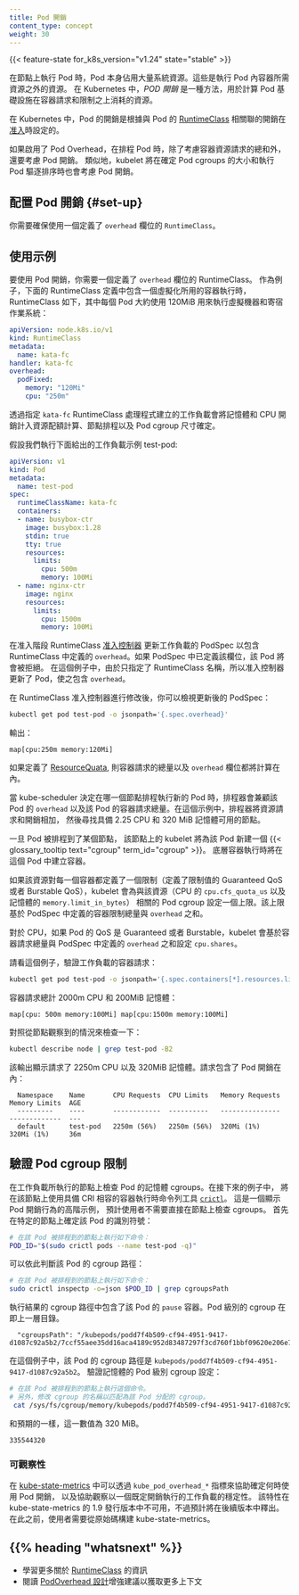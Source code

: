 ```yaml
---
title: Pod 開銷
content_type: concept
weight: 30
---
```


<!--
---
reviewers:
- dchen1107
- egernst
- tallclair
title: Pod Overhead
content_type: concept
weight: 30
---
-->

<!-- overview -->

{{< feature-state for_k8s_version="v1.24" state="stable" >}}

<!--
When you run a Pod on a Node, the Pod itself takes an amount of system resources. These
resources are additional to the resources needed to run the container(s) inside the Pod.
In Kubernetes, _Pod Overhead_ is a way to account for the resources consumed by the Pod
infrastructure on top of the container requests & limits.
-->

在節點上執行 Pod 時，Pod 本身佔用大量系統資源。這些是執行 Pod 內容器所需資源之外的資源。
在 Kubernetes 中，_POD 開銷_ 是一種方法，用於計算 Pod 基礎設施在容器請求和限制之上消耗的資源。

<!-- body -->


<!--
In Kubernetes, the Pod's overhead is set at
[admission](/docs/reference/access-authn-authz/extensible-admission-controllers/#what-are-admission-webhooks)
time according to the overhead associated with the Pod's
[RuntimeClass](/docs/concepts/containers/runtime-class/).
-->

在 Kubernetes 中，Pod 的開銷是根據與 Pod 的 [RuntimeClass](/zh-cn/docs/concepts/containers/runtime-class/)
相關聯的開銷在[准入](/zh-cn/docs/reference/access-authn-authz/extensible-admission-controllers/#what-are-admission-webhooks)時設定的。

<!--
When Pod Overhead is enabled, the overhead is considered in addition to the sum of container
resource requests when scheduling a Pod. Similarly,the kubelet will include the Pod overhead when sizing
the Pod cgroup, and when carrying out Pod eviction ranking.
-->

如果啟用了 Pod Overhead，在排程 Pod 時，除了考慮容器資源請求的總和外，還要考慮 Pod 開銷。
類似地，kubelet 將在確定 Pod cgroups 的大小和執行 Pod 驅逐排序時也會考慮 Pod 開銷。

<!--
## Configuring Pod overhead {#set-up}
-->
## 配置 Pod 開銷 {#set-up}

<!--
You need to make sure a `RuntimeClass` is utilized which defines the `overhead` field.
-->
你需要確保使用一個定義了 `overhead` 欄位的 `RuntimeClass`。

<!--
## Usage example
-->
## 使用示例

<!--
To work with Pod overhead, you need a RuntimeClass that defines the `overhead` field. As
an example, you could use the following RuntimeClass definition with a virtualization container
runtime that uses around 120MiB per Pod for the virtual machine and the guest OS:
-->
要使用 Pod 開銷，你需要一個定義了 `overhead` 欄位的 RuntimeClass。
作為例子，下面的 RuntimeClass 定義中包含一個虛擬化所用的容器執行時，
RuntimeClass 如下，其中每個 Pod 大約使用 120MiB 用來執行虛擬機器和寄宿作業系統：

```yaml
apiVersion: node.k8s.io/v1
kind: RuntimeClass
metadata:
  name: kata-fc
handler: kata-fc
overhead:
  podFixed:
    memory: "120Mi"
    cpu: "250m"
```

<!--
Workloads which are created which specify the `kata-fc` RuntimeClass handler will take the memory and
cpu overheads into account for resource quota calculations, node scheduling, as well as Pod cgroup sizing.

Consider running the given example workload, test-pod:
-->
透過指定 `kata-fc` RuntimeClass 處理程式建立的工作負載會將記憶體和 CPU
開銷計入資源配額計算、節點排程以及 Pod cgroup 尺寸確定。

假設我們執行下面給出的工作負載示例 test-pod:

```yaml
apiVersion: v1
kind: Pod
metadata:
  name: test-pod
spec:
  runtimeClassName: kata-fc
  containers:
  - name: busybox-ctr
    image: busybox:1.28
    stdin: true
    tty: true
    resources:
      limits:
        cpu: 500m
        memory: 100Mi
  - name: nginx-ctr
    image: nginx
    resources:
      limits:
        cpu: 1500m
        memory: 100Mi
```

<!--
At admission time the RuntimeClass [admission controller](/docs/reference/access-authn-authz/admission-controllers/)
updates the workload's PodSpec to include the `overhead` as described in the RuntimeClass. If the PodSpec already has this field defined,
the Pod will be rejected. In the given example, since only the RuntimeClass name is specified, the admission controller mutates the Pod
to include an `overhead`.
-->
在准入階段 RuntimeClass [准入控制器](/zh-cn/docs/reference/access-authn-authz/admission-controllers/)
更新工作負載的 PodSpec 以包含
RuntimeClass 中定義的 `overhead`。如果 PodSpec 中已定義該欄位，該 Pod 將會被拒絕。
在這個例子中，由於只指定了 RuntimeClass 名稱，所以准入控制器更新了 Pod，使之包含 `overhead`。

<!--
After the RuntimeClass admission controller, you can check the updated PodSpec:
-->
在 RuntimeClass 准入控制器進行修改後，你可以檢視更新後的 PodSpec：
```bash
kubectl get pod test-pod -o jsonpath='{.spec.overhead}'
```

<!--
The output is:
-->
輸出：
```
map[cpu:250m memory:120Mi]
```

<!--
If a [ResourceQuota](/docs/concepts/policy/resource-quotas/) is defined, the sum of container requests as well as the
`overhead` field are counted.
 -->
如果定義了 [ResourceQuata](/zh-cn/docs/concepts/policy/resource-quotas/), 
則容器請求的總量以及 `overhead` 欄位都將計算在內。

<!--
When the kube-scheduler is deciding which node should run a new Pod, the scheduler considers that Pod's
`overhead` as well as the sum of container requests for that Pod. For this example, the scheduler adds the
requests and the overhead, then looks for a node that has 2.25 CPU and 320 MiB of memory available.
-->
當 kube-scheduler 決定在哪一個節點排程執行新的 Pod 時，排程器會兼顧該 Pod 的
`overhead` 以及該 Pod 的容器請求總量。在這個示例中，排程器將資源請求和開銷相加，
然後尋找具備 2.25 CPU 和 320 MiB 記憶體可用的節點。

<!--
Once a Pod is scheduled to a node, the kubelet on that node creates a new {{< glossary_tooltip
text="cgroup" term_id="cgroup" >}} for the Pod. It is within this pod that the underlying
container runtime will create containers.
-->
一旦 Pod 被排程到了某個節點， 該節點上的 kubelet 將為該 Pod 新建一個 
{{< glossary_tooltip text="cgroup" term_id="cgroup" >}}。 底層容器執行時將在這個
Pod 中建立容器。

<!--
If the resource has a limit defined for each container (Guaranteed QoS or Burstable QoS with limits defined),
the kubelet will set an upper limit for the pod cgroup associated with that resource (cpu.cfs_quota_us for CPU
and memory.limit_in_bytes memory). This upper limit is based on the sum of the container limits plus the `overhead`
defined in the PodSpec.
-->
如果該資源對每一個容器都定義了一個限制（定義了限制值的 Guaranteed QoS 或者
Burstable QoS），kubelet 會為與該資源（CPU 的 `cpu.cfs_quota_us` 以及記憶體的
`memory.limit_in_bytes`）
相關的 Pod cgroup 設定一個上限。該上限基於 PodSpec 中定義的容器限制總量與 `overhead` 之和。

<!--
For CPU, if the Pod is Guaranteed or Burstable QoS, the kubelet will set `cpu.shares` based on the
sum of container requests plus the `overhead` defined in the PodSpec.
-->
對於 CPU，如果 Pod 的 QoS 是 Guaranteed 或者 Burstable，kubelet 會基於容器請求總量與
PodSpec 中定義的 `overhead` 之和設定 `cpu.shares`。

<!--
Looking at our example, verify the container requests for the workload:
-->
請看這個例子，驗證工作負載的容器請求：

```bash
kubectl get pod test-pod -o jsonpath='{.spec.containers[*].resources.limits}'
```

<!--
The total container requests are 2000m CPU and 200MiB of memory:
-->
容器請求總計 2000m CPU 和 200MiB 記憶體：

```
map[cpu: 500m memory:100Mi] map[cpu:1500m memory:100Mi]
```

<!--
Check this against what is observed by the node:
 -->
對照從節點觀察到的情況來檢查一下：

```bash
kubectl describe node | grep test-pod -B2
```

<!--
The output shows requests for 2250m CPU, and for 320MiB of memory. The requests include Pod overhead:
-->
該輸出顯示請求了 2250m CPU 以及 320MiB 記憶體。請求包含了 Pod 開銷在內：
```
  Namespace    Name       CPU Requests  CPU Limits   Memory Requests  Memory Limits  AGE
  ---------    ----       ------------  ----------   ---------------  -------------  ---
  default      test-pod   2250m (56%)   2250m (56%)  320Mi (1%)       320Mi (1%)     36m
```

<!--
## Verify Pod cgroup limits
-->
## 驗證 Pod cgroup 限制

<!--
Check the Pod's memory cgroups on the node where the workload is running. In the following example,
[`crictl`](https://github.com/kubernetes-sigs/cri-tools/blob/master/docs/crictl.md)
is used on the node, which provides a CLI for CRI-compatible container runtimes. This is an
advanced example to show Pod overhead behavior, and it is not expected that users should need to check
cgroups directly on the node.

First, on the particular node, determine the Pod identifier:
-->
在工作負載所執行的節點上檢查 Pod 的記憶體 cgroups。在接下來的例子中，
將在該節點上使用具備 CRI 相容的容器執行時命令列工具
[`crictl`](https://github.com/kubernetes-sigs/cri-tools/blob/master/docs/crictl.md)。
這是一個顯示 Pod 開銷行為的高階示例， 預計使用者不需要直接在節點上檢查 cgroups。
首先在特定的節點上確定該 Pod 的識別符號：

<!--
```bash
# Run this on the node where the Pod is scheduled
-->
```bash
# 在該 Pod 被排程到的節點上執行如下命令：
POD_ID="$(sudo crictl pods --name test-pod -q)"
```

<!--
From this, you can determine the cgroup path for the Pod:
 -->
可以依此判斷該 Pod 的 cgroup 路徑：

<!--
```bash
# Run this on the node where the Pod is scheduled
-->
```bash
# 在該 Pod 被排程到的節點上執行如下命令：
sudo crictl inspectp -o=json $POD_ID | grep cgroupsPath
```

<!--
The resulting cgroup path includes the Pod's `pause` container. The Pod level cgroup is one directory above.
-->
執行結果的 cgroup 路徑中包含了該 Pod 的 `pause` 容器。Pod 級別的 cgroup 在即上一層目錄。

```
  "cgroupsPath": "/kubepods/podd7f4b509-cf94-4951-9417-d1087c92a5b2/7ccf55aee35dd16aca4189c952d83487297f3cd760f1bbf09620e206e7d0c27a"
```

<!--
In this specific case, the pod cgroup path is `kubepods/podd7f4b509-cf94-4951-9417-d1087c92a5b2`.
Verify the Pod level cgroup setting for memory:
-->
在這個例子中，該 Pod 的 cgroup 路徑是 `kubepods/podd7f4b509-cf94-4951-9417-d1087c92a5b2`。
驗證記憶體的 Pod 級別 cgroup 設定：

<!--
```bash
# Run this on the node where the Pod is scheduled.
# Also, change the name of the cgroup to match the cgroup allocated for your pod.
-->
```bash
# 在該 Pod 被排程到的節點上執行這個命令。
# 另外，修改 cgroup 的名稱以匹配為該 Pod 分配的 cgroup。
 cat /sys/fs/cgroup/memory/kubepods/podd7f4b509-cf94-4951-9417-d1087c92a5b2/memory.limit_in_bytes
```

<!--
This is 320 MiB, as expected:
-->
和預期的一樣，這一數值為 320 MiB。

```
335544320
```

<!--
### Observability
-->
### 可觀察性

<!--
Some `kube_pod_overhead_*` metrics are available in [kube-state-metrics](https://github.com/kubernetes/kube-state-metrics)
to help identify when Pod overhead is being utilized and to help observe stability of workloads
running with a defined overhead.
-->
在 [kube-state-metrics](https://github.com/kubernetes/kube-state-metrics) 中可以透過
`kube_pod_overhead_*` 指標來協助確定何時使用 Pod 開銷，
以及協助觀察以一個既定開銷執行的工作負載的穩定性。
該特性在 kube-state-metrics 的 1.9 發行版本中不可用，不過預計將在後續版本中釋出。
在此之前，使用者需要從原始碼構建 kube-state-metrics。

## {{% heading "whatsnext" %}}

<!--
* Learn more about [RuntimeClass](/docs/concepts/containers/runtime-class/)
* Read the [PodOverhead Design](https://github.com/kubernetes/enhancements/tree/master/keps/sig-node/688-pod-overhead)
  enhancement proposal for extra context
-->
* 學習更多關於 [RuntimeClass](/zh-cn/docs/concepts/containers/runtime-class/) 的資訊
* 閱讀 [PodOverhead 設計](https://github.com/kubernetes/enhancements/tree/master/keps/sig-node/688-pod-overhead)增強建議以獲取更多上下文
